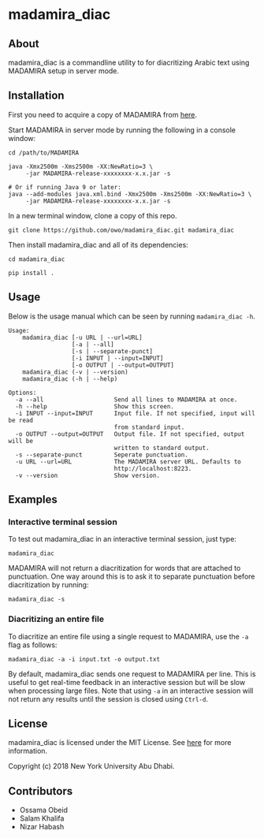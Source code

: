 # madamira_diac

## About

madamira_diac is a commandline utility to for diacritizing Arabic text using
MADAMIRA setup in server mode.

## Installation

First you need to acquire a copy of MADAMIRA from
[here](http://innovation.columbia.edu/technologies/cu14012_arabic-language-disambiguation-for-natural-language-processing-applications).

Start MADAMIRA in server mode by running the following in a console window:

```
cd /path/to/MADAMIRA

java -Xmx2500m -Xms2500m -XX:NewRatio=3 \
     -jar MADAMIRA-release-xxxxxxxx-x.x.jar -s

# Or if running Java 9 or later:
java --add-modules java.xml.bind -Xmx2500m -Xms2500m -XX:NewRatio=3 \
     -jar MADAMIRA-release-xxxxxxxx-x.x.jar -s
```

In a new terminal window, clone a copy of this repo.

```
git clone https://github.com/owo/madamira_diac.git madamira_diac
```

Then install madamira_diac and all of its dependencies:

```
cd madamira_diac

pip install .
```

## Usage

Below is the usage manual which can be seen by running `madamira_diac -h`.

```
Usage:
    madamira_diac [-u URL | --url=URL]
                  [-a | --all]
                  [-s | --separate-punct]
                  [-i INPUT | --input=INPUT]
                  [-o OUTPUT | --output=OUTPUT]
    madamira_diac (-v | --version)
    madamira_diac (-h | --help)

Options:
  -a --all                    Send all lines to MADAMIRA at once.
  -h --help                   Show this screen.
  -i INPUT --input=INPUT      Input file. If not specified, input will be read
                              from standard input.
  -o OUTPUT --output=OUTPUT   Output file. If not specified, output will be
                              written to standard output.
  -s --separate-punct         Seperate punctuation.
  -u URL --url=URL            The MADAMIRA server URL. Defaults to
                              http://localhost:8223.
  -v --version                Show version.
```

## Examples

### Interactive terminal session

To test out madamira_diac in an interactive terminal session, just type:

```
madamira_diac
```

MADAMIRA will not return a diacritization for words that are attached to
punctuation. One way around this is to ask it to separate punctuation before
diacritization by running:

```
madamira_diac -s
```

### Diacritizing an entire file

To diacritize an entire file using a single request to MADAMIRA, use the `-a`
flag as follows:

```
madamira_diac -a -i input.txt -o output.txt
```

By default, madamira_diac sends one request to MADAMIRA per line.
This is useful to get real-time feedback in an interactive session but will be
slow when processing large files. Note that using `-a` in an interactive session
will not return any results until the session is closed using `Ctrl-d`.

## License

madamira_diac is licensed under the MIT License. See [here](LICENSE)
for more information.

Copyright (c) 2018 New York University Abu Dhabi.

## Contributors

- Ossama Obeid
- Salam Khalifa
- Nizar Habash

